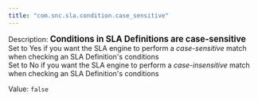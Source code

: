 ```yaml
---
title: "com.snc.sla.condition.case_sensitive"
---
```


Description: <span style="font-weight:bold;font-size: larger">Conditions in SLA Definitions are case-sensitive<br/></span>
Set to Yes if you want the SLA engine to perform a <i>case-sensitive</i> match when checking an SLA Definition's conditions<br/>
Set to No if you want the SLA engine to perform a <i>case-insensitive</i> match when checking an SLA Definition's conditions

Value: `false`
